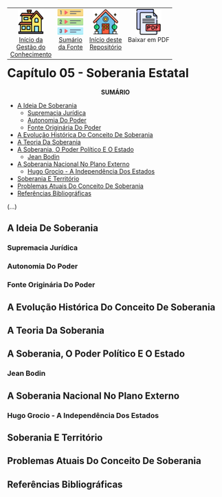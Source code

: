 <table align="right" border="0">
  <tr>
    <td align="center" valign="top">
      <a href="https://github.com/dnlclaudino/gestao-do-conhecimento#readme">
        <img src="https://github.com/dnlclaudino/imagens/blob/master/icones/icone-casa3.png?raw=true" heigh="60" width="60"><br>Início da <br>Gestão do <br>Conhecimento
      </a>
    </td>
    <td align="center" valign="top">
      <a href="./README.md">
        <img src="https://github.com/dnlclaudino/imagens/blob/master/icones/icone-sumario.png?raw=true" heigh="60" width="60"><br>Sumário<br>da Fonte
      </a>
    </td>
    <td align="center" valign="top">
      <a href="../README.md">
        <img src="https://github.com/dnlclaudino/imagens/blob/master/icones/icone-casa2.png?raw=true" heigh="60" width="60"><br>Início deste <br>Repositório
      </a>
    </td>
    <td align="center" valign="top">
        <img src="https://github.com/dnlclaudino/imagens/blob/master/icones-aplicativos/pdf/pdf.png?raw=true" heigh="60" width="60"><br>Baixar em PDF
    </td>
  </tr>
</table><br><br><br><br><br>

# Capítulo 05 - Soberania Estatal

<center><b>SUMÁRIO</b></center>

<!-- TOC updateonsave:false-->

- [A Ideia De Soberania](#a-ideia-de-soberania)
    - [Supremacia Jurídica](#supremacia-jurídica)
    - [Autonomia Do Poder](#autonomia-do-poder)
    - [Fonte Originária Do Poder](#fonte-originária-do-poder)
- [A Evolução Histórica Do Conceito De Soberania](#a-evolução-histórica-do-conceito-de-soberania)
- [A Teoria Da Soberania](#a-teoria-da-soberania)
- [A Soberania, O Poder Político E O Estado](#a-soberania-o-poder-político-e-o-estado)
    - [Jean Bodin](#jean-bodin)
- [A Soberania Nacional No Plano Externo](#a-soberania-nacional-no-plano-externo)
    - [Hugo Grocio - A Independência Dos Estados](#hugo-grocio---a-independência-dos-estados)
- [Soberania E Território](#soberania-e-território)
- [Problemas Atuais Do Conceito De Soberania](#problemas-atuais-do-conceito-de-soberania)
- [Referências Bibliográficas](#referências-bibliográficas)

<!-- /TOC -->(...)

## A Ideia De Soberania

### Supremacia Jurídica

### Autonomia Do Poder

### Fonte Originária Do Poder

## A Evolução Histórica Do Conceito De Soberania

## A Teoria Da Soberania

## A Soberania, O Poder Político E O Estado

### Jean Bodin

## A Soberania Nacional No Plano Externo

### Hugo Grocio - A Independência Dos Estados

## Soberania E Território

## Problemas Atuais Do Conceito De Soberania

## Referências Bibliográficas